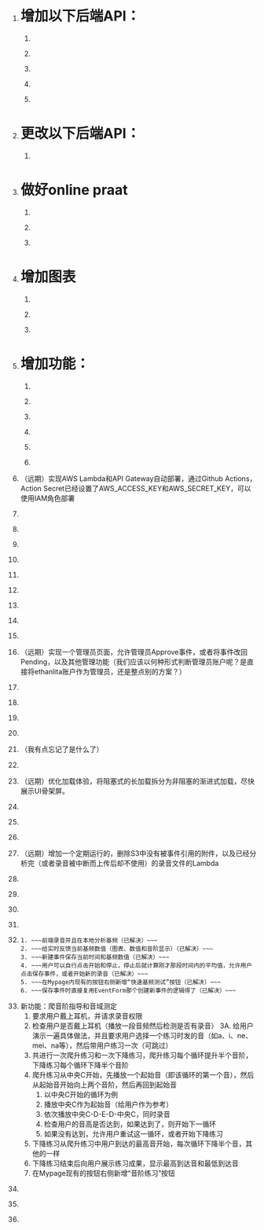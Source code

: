 1. # 增加以下后端API：
    1. ~~~查询用户信息API（私有）（已解决）~~~
    2. ~~~查询用户信息API（公用，仅返回公开数据）（已解决）~~~
    3. ~~~编辑用户信息API（私有）（已解决）~~~
    4. ~~~新用户资料完善API（私有）（已解决）~~~
    5. ~~~Gemini代理API（私有）：前端尽量请求逻辑不变，API只是转发带个Key，用来保护Key不泄露（已解决）~~~
2. # 更改以下后端API：
    1. ~~~用于PublicDashboard的all-events API不返回姓名不公开的用户的名字（以“（非公开）”替代）（已解决）~~~
3. # 做好online praat
   1. ~~~详细要求参照online_praat_plan.md（已解决）~~
   2. ~~~细化设计参照online_praat_detailed_plan.md（已解决）~~
   3. ~~~开发计划参照online_praat_development_plan.md（已解决）~~~
4. # 增加图表
    1. ~~~图表增加非仅训练的数据图表（以第一次训练为第0天对齐对齐）（已解决）~~
    2. ~~~图表增加增加无VFS、无训练的图表（以第一次事件为第0天对齐）（已解决）~~
    3. ~~~VFS图表增加Groupby功能，包括只显示某医生，或者某种手术方法（已解决）~~
5. # 增加功能：
    1. ~~~新用户引导和信息完善（已解决）~~
    2. ~~~头像显示 （已解决）~~
    3. ~~~PublicDashboard，用户卡片显示公开事件完整信息（已解决）~~~
    4. ~~~PublicDashboard，用户卡片显示公开资料（已解决）~~~
    5. ~~~个人页面中增加用户信息查看和修改（内置信息（已解决），cognito登录信息（已解决））~~
    6. ~~~PublicDashboard，用户列表里正常显示用户的展示名字（这里不判断是否公开，因为Lambda函数会解决这个问题）（已解决）~~~
6. （远期）实现AWS Lambda和API Gateway自动部署，通过Github Actions，Action Secret已经设置了AWS_ACCESS_KEY和AWS_SECRET_KEY，可以使用IAM角色部署
7. ~~~修复PublicDashboard的间距问题（左右上方均没有间距）（已解决）~~
8. ~~~修复Mypage的间距问题（屏幕在640px-1200px宽度下左右无边距，上方无边距）（已解决）~~
9. ~~~登录后上方头像不是用户头像（用户没有头像时则根据用户名首字母生成一个）（已解决）~~
10. ~~~登录后上方header应该显示用户nickname（使用Cognito管理的），而不是username（已解决）~~~
11. ~~~Mypage里“欢迎，username”，应该将“用户”改为用户的nickname（来自Cognito）（已解决）~~~
12. ~~~登录后访问"https://vfs-tracker.app/"时Timeline.jsx组件没有显示，页面状态仍然和登录前一样 （已解决）~~
13. ~~~Timeline.jsx里面还是会出现示例数据 查找来源 （已解决）~~
14. ~~~Timeline.jsx上方的间距不足（已解决）~~
15. ~~~实现一个Lambda函数，自动Approve事件（规则：非医院测试事件一律自动Approve，医院测试事件调用Gemini，审查附件的内容-应该是嗓音测试报告的照片-是否和用户的输入相符）（已解决）~~~
16. （远期）实现一个管理员页面，允许管理员Approve事件，或者将事件改回Pending，以及其他管理功能（我们应该以何种形式判断管理员账户呢？是直接将ethanlita账户作为管理员，还是整点别的方案？）
17. ~~~EventManager.jsx中无法正常管理事件，事件的删除没有真的实现（已解决）~~
18. ~~~EventManager.jsx和AddEvent.jsx左上角的返回按钮，增加一点间距（已解决）~~~
19. ~~~Profile.jsx左上角加一个返回按钮，样式同EventManager.jsx和AddEvent.jsx（已解决）~~~
20. ~~~确保现在所有的组件都会从AuthContext，以符合Amplify v6的标准方法获取用户数据，而不是从别的奇怪的地方获取用户数据（已解决）~~~
21. （我有点忘记了是什么了）
22. ~~~深层链接失效了（已解决）~~~
23. （远期）优化加载体验，将阻塞式的长加载拆分为非阻塞的渐进式加载，尽快展示UI骨架屏。
24. ~~~上传文件时的类型判定和支持多文件（已解决）~~~
25. ~~~事件删除后，在s3里把对应的附件也删掉（已解决）~~~
26. ~~~Gemini自动审核有问题，Cloudwatch log见多模态上传失败（已完成）~~~
27. （远期）增加一个定期运行的，删除S3中没有被事件引用的附件，以及已经分析完（或者录音被中断而上传后却不使用）的录音文件的Lambda
28. ~~~Gemini鼓励语的修复(现在Gemini似乎只会收到空的Prompt，不知道是前端还是代理请求Lambda函数问题)，并且为其加入知识库，让Gemini根据知识库给出更加有针对性的分析。（已解决）~~~
29. ~~~退出登录后登录其他账户，页面上方的头像和nickname仍是之前登录的用户的（已解决）~~~
30. ~~~PDF报告图表中的中文字符无法正常显示（已解决）~~~
31. ~~~目前分析器保存的事件数据中，基频是元音发音时的基频，并不能很好地反映说话时的情况。让我们将这一基频改为自由发言部分的基频平均值。（已解决）~~~
32. ~~~新功能：本地快速反应简易测试（基频only）-也可以自动增加事件（已解决）~~~
    1. ~~~前端录音并且在本地分析基频（已解决）~~~
    2. ~~~给实时反馈当前基频数值（图表、数值和音阶显示）（已解决）~~~
    3. ~~~新建事件保存当前时间和基频数值（已解决）~~~
    4. ~~~用户可以自行点击开始和停止，停止后就计算刚才那段时间内的平均值，允许用户点击保存事件，或者开始新的录音（已解决）~~~
    5. ~~~在Mypage内现有的按钮右侧新增“快速基频测试”按钮（已解决）~~~
    6. ~~~保存事件时直接复用EventForm那个创建新事件的逻辑得了（已解决）~~~
33. 新功能：爬音阶指导和音域测定
    1. 要求用户戴上耳机，并请求录音权限
    2. 检查用户是否戴上耳机（播放一段音频然后检测是否有录音）
    3A. 给用户演示一遍具体做法，并且要求用户选择一个练习时发的音（如a、i、ne、mei、na等），然后带用户练习一次（可跳过）
    3. 共进行一次爬升练习和一次下降练习，爬升练习每个循环提升半个音阶，下降练习每个循环下降半个音阶
    4. 爬升练习从中央C开始，先播放一个起始音（即该循环的第一个音），然后从起始音开始向上两个音阶，然后再回到起始音
       1. 以中央C开始的循环为例
       2. 播放中央C作为起始音（给用户作为参考）
       3. 依次播放中央C-D-E-D-中央C，同时录音
       4. 检查用户的音高是否达到，如果达到了，则开始下一循环
       5. 如果没有达到，允许用户重试这一循环，或者开始下降练习
    5. 下降练习从爬升练习中用户到达的最高音开始，每次循环下降半个音，其他的一样
    6. 下降练习结束后向用户展示练习成果，显示最高到达音和最低到达音
    7. 在Mypage现有的按钮右侧新增“音阶练习”按钮
34. ~~~让这个app变得可以被安装（Chrome中“安装”功能）（已解决）~~~
35. ~~~现在在Timeline中查看事件的时候，用户自己上传的附件是可以正常下载的，但是由分析工具生成的pdf报告却不能正常下载，生成的地址是错误的：https://vfs-tracker.app/voice-tests/5d233766-936e-4e7e-8382-da6c6562d5fe/report.pdf，正确的地址应该诸如：https://vfs-tracker-objstor.s3.us-east-1.amazonaws.com/attachments/34f8b418-1011-70a7-633b-720845138963/1755503156343_MVIMG_20250818_134717.jpg?X-Amz-Algorithm=AWS4-HMAC-SHA256&X-Amz-Content-Sha256=UNSIGNED-PAYLOAD&X-Amz-Credential=ASIAUKG7MXK5IF6QUGER%2F20250828%2Fus-east-1%2Fs3%2Faws4_request&X-Amz-Date=20250828T152840Z&X-Amz-Expires=3600&X-Amz-Security-Token=IQoJb3JpZ2luX2VjEFAaCXVzLWVhc3QtMSJHMEUCIQD1iDIbzX6jwChaRTSe4MOjlbr6RhIe9Us2A6GXKHYJKwIgGL4YZLODKfasWtjhZlcR4c8PaZON6cC64SC3P5lOEXUq8QIIqf%2F%2F%2F%2F%2F%2F%2F%2F%2F%2FARADGgwyOTY4MjEyNDI1NTQiDPiCcr2pGtROFL0l1CrFAnrIVRL%2BHgchRu%2B8FBkXe%2BQQyLTS2FMqOVtyHHBxoojnIR8ktLNtlj8ev5mnltqwr4QEoijizfa6bkkfuA87bmiKV9VRYRUX%2Fs7hgHeNUln%2FC6GcE%2BqwYgmALYAiJiLVpMXrKcO3VI%2FTL%2FoF5oC%2BhU%2FvOwSm6bmqCF25gapWgwtPVOwQ6%2BAWSPGNXP7spmdjCc3Mf10tVAxM%2FsFvV4rTz%2BVeDWZeHU8hfg43OS36UVPxiAwSercqI3K9SpaRXsfOkUcQaRJvCnn7TBp8rvS9SGoGmQ18owaqQNrCMGR6nUa2PTRfNar03mjWqCzc4kBgedDQUwtSvE%2FQeYkBGg%2Fh9aJgINe7oIACV1VYabUU0lnHwDUdZUAsuWKaQVjJDxviJZA%2BX59Wo5ZdpAB08lCiH2uiW8HdkrRKGRzriOnOAtG0X02XHLMwpevBxQY6ngH47hZB12FXQahDqqfiS%2FJLTmeTNkPb7tHU1P9H%2Fauzgt2Ozdhb3OTdv6U5u1gpFGTNoYTGx%2FtKH%2Beftu8pjjDeMwAhhXQGMy5RTXs2%2FvkRVVUCK%2FfcwsFCeuy1b5oExfjOvcqsNnP4JEc4PSRqS2aJSJ0nNrjXZkZUYA73cOtxSWI8OBnrs4ENBJ%2BEMVp6Vd0kY%2BMUv4W7%2B1jCsfmtNA%3D%3D&X-Amz-Signature=0abf1c94b4018ef0e28685e37dab42422998eaca6ba65c9fd78feadbc1d69c4b&X-Amz-SignedHeaders=host&x-amz-checksum-mode=ENABLED&x-id=GetObject（已解决）~~~
36. 